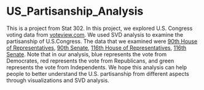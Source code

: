 # US_Partisanship_Analysis

This is a project from Stat 302. In this project, we explored U.S. Congress voting data from [voteview.com](https://voteview.com). We used SVD analysis to examine the partisanship of U.S.Congress. The data that we examined were [90th House of Representatives](https://raw.githubusercontent.com/bryandmartin/STAT302/master/docs/Projects/project2_svd/house_90_raw.csv), [90th Senate](https://raw.githubusercontent.com/bryandmartin/STAT302/master/docs/Projects/project2_svd/senate_90_raw.csv), [116th House of Representatives](https://raw.githubusercontent.com/bryandmartin/STAT302/master/docs/Projects/project2_svd/house_116_raw.csv), [116th Senate](https://raw.githubusercontent.com/bryandmartin/STAT302/master/docs/Projects/project2_svd/senate_116_raw.csv). Note that in our analysis, blue represents the vote from Democrates, red represents the vote from Republicans, and green represents the vote from Independents. We hope this analysis can help people to better understand the U.S. partisanship from different aspects through visualizations and SVD analysis. 
